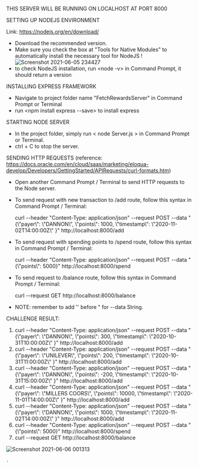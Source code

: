 THIS SERVER WILL BE RUNNING ON LOCALHOST AT PORT 8000

SETTING UP NODEJS ENVIRONMENT

Link: https://nodejs.org/en/download/ 

  - Download the recommended version.
  - Make sure you check the box at "Tools for Native Modules" to automatically install the necessary tool for NodeJS !
  ![Screenshot 2021-06-05 234427](https://user-images.githubusercontent.com/48262597/120916141-ab68e000-c65c-11eb-851c-8d3a5b8d75ad.png)
  - to check NodeJS installation, run <node -v> in Command Prompt, it should return a version


INSTALLING EXPRESS FRAMEWORK

  - Navigate to project folder name "FetchRewardsServer" in Command Prompt or Terminal
  - run <npm install express --save> to install express
  
 
STARTING NODE SERVER
  - In the project folder, simply run < node Server.js > in Command Prompt or Terminal.
  - ctrl + C to stop the server.
 
SENDING HTTP REQUESTS (reference: https://docs.oracle.com/en/cloud/saas/marketing/eloqua-develop/Developers/GettingStarted/APIRequests/curl-formats.htm)
  - Open another Command Prompt / Terminal to send HTTP requests to the Node server.
  
  - To send request with new transaction to /add route, follow this syntax in Command Prompt / Terminal:
  
    curl --header "Content-Type: application/json" --request POST --data "{\\"payer\\": \\"DANNON\\", \\"points\\": 1000, \\"timestamp\\": \\"2020-11-02T14:00:00Z\\" }" http://localhost:8000/add
  
  - To send request with spending points to /spend route, follow this syntax in Command Prompt / Terminal:
  
    curl --header "Content-Type: application/json" --request POST --data "{\\"points\\": 5000}" http://localhost:8000/spend
  
  - To send request to /balance route, follow this syntax in Command Prompt / Terminal:
  
    curl --request GET http://localhost:8000/balance
  
  - NOTE: remember to add '\' before " for --data String.
          
  
CHALLENGE RESULT:
  1. curl --header "Content-Type: application/json" --request POST --data "{\\"payer\\": \\"DANNON\\", \\"points\\": 300, \\"timestamp\\": \\"2020-10-31T10:00:00Z\\" }" http://localhost:8000/add
  2. curl --header "Content-Type: application/json" --request POST --data "{\\"payer\\": \\"UNILEVER\\", \\"points\\": 200, \\"timestamp\\": \\"2020-10-31T11:00:00Z\\" }" http://localhost:8000/add
  3. curl --header "Content-Type: application/json" --request POST --data "{\\"payer\\": \\"DANNON\\", \\"points\\": -200, \\"timestamp\\": \\"2020-10-31T15:00:00Z\\" }" http://localhost:8000/add
  4. curl --header "Content-Type: application/json" --request POST --data "{\\"payer\\": \\"MILLERS COORS\\", \\"points\\": 10000, \\"timestamp\\": \\"2020-11-01T14:00:00Z\\" }" http://localhost:8000/add
  5. curl --header "Content-Type: application/json" --request POST --data "{\\"payer\\": \\"DANNON\\", \\"points\\": 1000, \\"timestamp\\": \\"2020-11-02T14:00:00Z\\" }" http://localhost:8000/add
  6. curl --header "Content-Type: application/json" --request POST --data "{\\"points\\": 5000}" http://localhost:8000/spend
  7. curl --request GET http://localhost:8000/balance
  
  ![Screenshot 2021-06-06 001313](https://user-images.githubusercontent.com/48262597/120916128-99873d00-c65c-11eb-8363-ebc3fb228bcf.png)

    .

